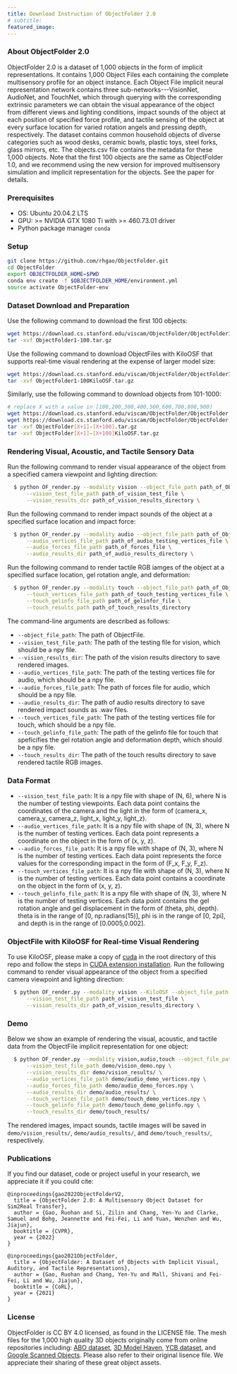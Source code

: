 ```yaml
---
title: Download Instruction of ObjectFolder 2.0
# subtitle: 
featured_image: 
---
```


### About ObjectFolder 2.0

ObjectFolder 2.0 is a dataset of 1,000 objects in the form of implicit representations. It contains 1,000 Object Files each containing the complete multisensory profile for an object instance. Each Object File implicit neural representation network contains three sub-networks---VisionNet, AudioNet, and TouchNet, which through querying with the corresponding extrinsic parameters we can obtain the visual appearance of the object from different views and lighting conditions, impact sounds of the object at each position of specified force profile, and tactile sensing of the object at every surface location for varied rotation angels and pressing depth, respectively. The dataset contains common household objects of diverse categories such as wood desks, ceramic bowls, plastic toys, steel forks, glass mirrors, etc. The objects.csv file contains the metadata for these 1,000 objects. Note that the first 100 objects are the same as ObjectFolder 1.0, and we recommend using the new version for improved multisensory simulation and implicit representation for the objects. See the paper for details.

### Prerequisites
* OS: Ubuntu 20.04.2 LTS
* GPU: >= NVIDIA GTX 1080 Ti with >= 460.73.01 driver
* Python package manager `conda`

### Setup
```sh
git clone https://github.com/rhgao/ObjectFolder.git
cd ObjectFolder
export OBJECTFOLDER_HOME=$PWD
conda env create -f $OBJECTFOLDER_HOME/environment.yml
source activate ObjectFolder-env
```

### Dataset Download and Preparation
Use the following command to download the first 100 objects:
```sh
wget https://download.cs.stanford.edu/viscam/ObjectFolder/ObjectFolder1-100.tar.gz
tar -xvf ObjectFolder1-100.tar.gz
```
Use the following command to download ObjectFiles with KiloOSF that supports real-time visual rendering at the expense of larger model size:
```sh
wget https://download.cs.stanford.edu/viscam/ObjectFolder/ObjectFolder1-100KiloOSF.tar.gz
tar -xvf ObjectFolder1-100KiloOSF.tar.gz
```
Similarly, use the following command to download objects from 101-1000:
```sh
# replace X with a value in [100,200,300,400,500,600,700,800,900]
wget https://download.cs.stanford.edu/viscam/ObjectFolder/ObjectFolder[X+1]-[X+100].tar.gz
wget https://download.cs.stanford.edu/viscam/ObjectFolder/ObjectFolder[X+1]-[X+100]KiloOSF.tar.gz
tar -xvf ObjectFolder[X+1]-[X+100].tar.gz
tar -xvf ObjectFolder[X+1]-[X+100]KiloOSF.tar.gz
```

### Rendering Visual, Acoustic, and Tactile Sensory Data 
Run the following command to render visual appearance of the object from a specified camera viewpoint and lighting direction:
```sh
  $ python OF_render.py --modality vision --object_file_path path_of_ObjectFile \
      --vision_test_file_path path_of_vision_test_file \
      --vision_results_dir path_of_vision_results_directory \
```
Run the following command to render impact sounds of the object at a specified surface location and impact force:
```sh
  $ python OF_render.py --modality audio --object_file_path path_of_ObjectFile \
      --audio_vertices_file_path path_of_audio_testing_vertices_file \
      --audio_forces_file_path path_of_forces_file \
      --audio_results_dir path_of_audio_results_directory \
```
Run the following command to render tactile RGB iamges of the object at a specified surface location, gel rotation angle, and deformation:
```sh
  $ python OF_render.py --modality touch --object_file_path path_of_ObjectFile \
      --touch_vertices_file_path path_of_touch_testing_vertices_file \
      --touch_gelinfo_file_path path_of_gelinfor_file \
      --touch_results_path path_of_touch_results_directory
```
The command-line arguments are described as follows:
  * `--object_file_path`: The path of ObjectFile.
  * `--vision_test_file_path`: The path of the testing file for vision, which should be a npy file.
  * `--vision_results_dir`: The path of the vision results directory to save rendered images.
  * `--audio_vertices_file_path`: The path of the testing vertices file for audio, which should be a npy file.
  * `--audio_forces_file_path`: The path of forces file for audio, which should be a npy file.
  * `--audio_results_dir`: The path of audio results directory to save rendered impact sounds as .wav files.
  * `--touch_vertices_file_path`: The path of the testing vertices file for touch, which should be a npy file.
  * `--touch_gelinfo_file_path`: The path of the gelinfo file for touch that speficifies the gel rotation angle and deformation depth, which should be a npy file.
  * `--touch_results_dir`: The path of the touch results directory to save rendered tactile RGB images.

### Data Format
  * `--vision_test_file_path`: It is a npy file with shape of (N, 6), where N is the number of testing viewpoints. Each data point contains the coordinates of the camera and the light in the form of (camera_x, camera_y, camera_z, light_x, light_y, light_z).
  * `--audio_vertices_file_path`: It is a npy file with shape of (N, 3), where N is the number of testing vertices. Each data point represents a coordinate on the object in the form of (x, y, z).
  * `--audio_forces_file_path`: It is a npy file with shape of (N, 3), where N is the number of testing vertices. Each data point represents the force values for the corresponding impact in the form of (F_x, F_y, F_z).
  * `--touch_vertices_file_path`: It is a npy file with shape of (N, 3), where N is the number of testing vertices. Each data point contains a coordinate on the object in the form of (x, y, z).
  * `--touch_gelinfo_file_path`: It is a npy file with shape of (N, 3), where N is the number of testing vertices. Each data point contains the gel rotation angle and gel displacement in the form of (theta, phi, depth). theta is in the range of [0, np.radians(15)], phi is in the range of [0, 2pi], and depth is in the range of [0.0005,0.002].

### ObjectFile with KiloOSF for Real-time Visual Rendering
To use KiloOSF, please make a copy of [cuda](https://github.com/creiser/kilonerf/tree/master/cuda) in the root directory of this repo and follow the steps in [CUDA extension installation](https://github.com/creiser/kilonerf). Run the following command to render visual appearance of the object from a specified camera viewpoint and lighting direction:
```sh
  $ python OF_render.py --modality vision --KiloOSF --object_file_path path_of_KiloOSF_ObjectFile \
      --vision_test_file_path path_of_vision_test_file \
      --vision_results_dir path_of_vision_results_directory \
```

### Demo
Below we show an example of rendering the visual, acoustic, and tactile data from the ObjectFile implicit representation for one object:
```sh
  $ python OF_render.py --modality vision,audio,touch --object_file_path demo/ObjectFile.pth \
      --vision_test_file_path demo/vision_demo.npy \
      --vision_results_dir demo/vision_results/ \
      --audio_vertices_file_path demo/audio_demo_vertices.npy \
      --audio_forces_file_path demo/audio_demo_forces.npy \
      --audio_results_dir demo/audio_results/ \
      --touch_vertices_file_path demo/touch_demo_vertices.npy \
      --touch_gelinfo_file_path demo/touch_demo_gelinfo.npy \
      --touch_results_dir demo/touch_results/
```
The rendered images, impact sounds, tactile images will be saved in `demo/vision_results/`, `demo/audio_results/`, and `demo/touch_results/`, respectively.

### Publications
If you find our dataset, code or project useful in your research, we appreciate it if you could cite:
```
@inproceedings{gao2022ObjectFolderV2,
  title = {ObjectFolder 2.0: A Multisensory Object Dataset for Sim2Real Transfer},
  author = {Gao, Ruohan and Si, Zilin and Chang, Yen-Yu and Clarke, Samuel and Bohg, Jeannette and Fei-Fei, Li and Yuan, Wenzhen and Wu, Jiajun},
  booktitle = {CVPR},
  year = {2022}
}

@inproceedings{gao2021ObjectFolder,
  title = {ObjectFolder: A Dataset of Objects with Implicit Visual, Auditory, and Tactile Representations},
  author = {Gao, Ruohan and Chang, Yen-Yu and Mall, Shivani and Fei-Fei, Li and Wu, Jiajun},
  booktitle = {CoRL},
  year = {2021}
}
```

### License
ObjectFolder is CC BY 4.0 licensed, as found in the LICENSE file. The mesh files for the 1,000 high quality 3D objects originally come from online repositories including: [ABO dataset](https://amazon-berkeley-objects.s3.amazonaws.com/index.html), [3D Model Haven](https://3dmodelhaven.com/), [YCB dataset](http://ycb-benchmarks.s3-website-us-east-1.amazonaws.com/), and [Google Scanned Objects](https://app.ignitionrobotics.org/GoogleResearch/fuel/collections/Google\%20Scanned\%20Objects). Please also refer to their original lisence file. We appreciate their sharing of these great object assets.